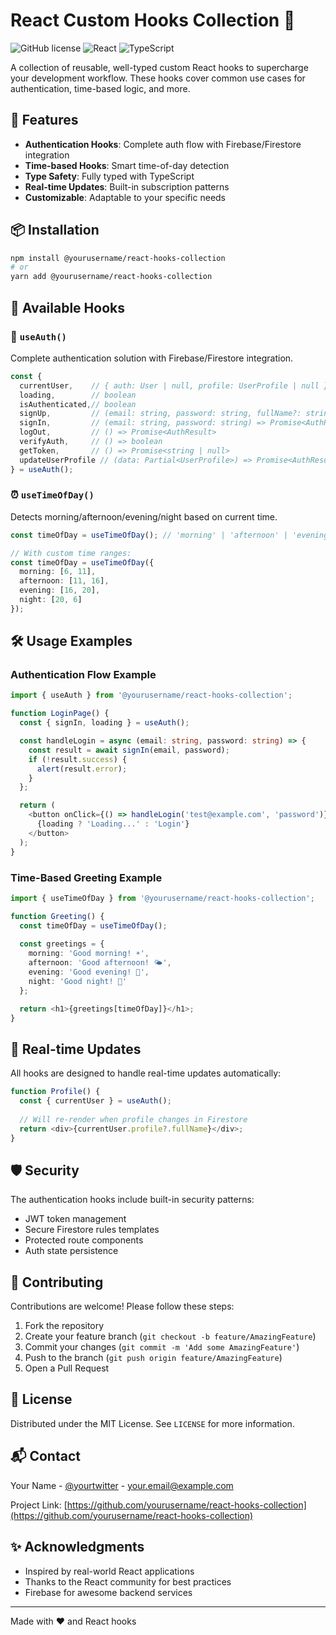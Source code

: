 # React Custom Hooks Collection 🎣

![GitHub license](https://img.shields.io/badge/license-MIT-blue.svg)
![React](https://img.shields.io/badge/React-18+-61DAFB?logo=react)
![TypeScript](https://img.shields.io/badge/TypeScript-4.0+-3178C6?logo=typescript)

A collection of reusable, well-typed custom React hooks to supercharge your development workflow. These hooks cover common use cases for authentication, time-based logic, and more.

## 🚀 Features

- **Authentication Hooks**: Complete auth flow with Firebase/Firestore integration
- **Time-based Hooks**: Smart time-of-day detection
- **Type Safety**: Fully typed with TypeScript
- **Real-time Updates**: Built-in subscription patterns
- **Customizable**: Adaptable to your specific needs

## 📦 Installation

```bash
npm install @yourusername/react-hooks-collection
# or
yarn add @yourusername/react-hooks-collection
```

## 🔧 Available Hooks

### 🔐 `useAuth()`
Complete authentication solution with Firebase/Firestore integration.

```typescript
const {
  currentUser,    // { auth: User | null, profile: UserProfile | null }
  loading,        // boolean
  isAuthenticated,// boolean
  signUp,         // (email: string, password: string, fullName?: string) => Promise<AuthResult>
  signIn,         // (email: string, password: string) => Promise<AuthResult>
  logOut,         // () => Promise<AuthResult>
  verifyAuth,     // () => boolean
  getToken,       // () => Promise<string | null>
  updateUserProfile // (data: Partial<UserProfile>) => Promise<AuthResult>
} = useAuth();
```

### ⏰ `useTimeOfDay()`
Detects morning/afternoon/evening/night based on current time.

```typescript
const timeOfDay = useTimeOfDay(); // 'morning' | 'afternoon' | 'evening' | 'night'

// With custom time ranges:
const timeOfDay = useTimeOfDay({
  morning: [6, 11],
  afternoon: [11, 16],
  evening: [16, 20],
  night: [20, 6]
});
```

## 🛠 Usage Examples

### Authentication Flow Example
```typescript
import { useAuth } from '@yourusername/react-hooks-collection';

function LoginPage() {
  const { signIn, loading } = useAuth();

  const handleLogin = async (email: string, password: string) => {
    const result = await signIn(email, password);
    if (!result.success) {
      alert(result.error);
    }
  };

  return (
    <button onClick={() => handleLogin('test@example.com', 'password')} disabled={loading}>
      {loading ? 'Loading...' : 'Login'}
    </button>
  );
}
```

### Time-Based Greeting Example
```typescript
import { useTimeOfDay } from '@yourusername/react-hooks-collection';

function Greeting() {
  const timeOfDay = useTimeOfDay();
  
  const greetings = {
    morning: 'Good morning! ☀️',
    afternoon: 'Good afternoon! 🌤',
    evening: 'Good evening! 🌙',
    night: 'Good night! 🌚'
  };

  return <h1>{greetings[timeOfDay]}</h1>;
}
```

## 🔄 Real-time Updates

All hooks are designed to handle real-time updates automatically:

```typescript
function Profile() {
  const { currentUser } = useAuth();
  
  // Will re-render when profile changes in Firestore
  return <div>{currentUser.profile?.fullName}</div>;
}
```

## 🛡️ Security

The authentication hooks include built-in security patterns:
- JWT token management
- Secure Firestore rules templates
- Protected route components
- Auth state persistence

## 🤝 Contributing

Contributions are welcome! Please follow these steps:
1. Fork the repository
2. Create your feature branch (`git checkout -b feature/AmazingFeature`)
3. Commit your changes (`git commit -m 'Add some AmazingFeature'`)
4. Push to the branch (`git push origin feature/AmazingFeature`)
5. Open a Pull Request

## 📜 License

Distributed under the MIT License. See `LICENSE` for more information.

## 📬 Contact

Your Name - [@yourtwitter](https://twitter.com/yourtwitter) - your.email@example.com

Project Link: [https://github.com/yourusername/react-hooks-collection](https://github.com/yourusername/react-hooks-collection)

## ✨ Acknowledgments

- Inspired by real-world React applications
- Thanks to the React community for best practices
- Firebase for awesome backend services

---

Made with ❤️ and React hooks
